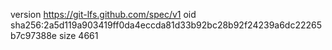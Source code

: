 version https://git-lfs.github.com/spec/v1
oid sha256:2a5d119a903419ff0da4eccda81d33b92bc28b92f24239a6dc22265b7c97388e
size 4661
